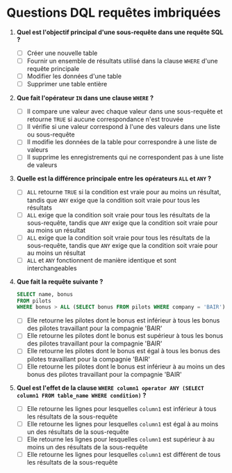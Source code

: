 # Questions DQL requêtes imbriquées

1. **Quel est l'objectif principal d'une sous-requête dans une requête SQL ?**

   - [ ] Créer une nouvelle table
   - [ ] Fournir un ensemble de résultats utilisé dans la clause `WHERE` d'une requête principale
   - [ ] Modifier les données d'une table
   - [ ] Supprimer une table entière

2. **Que fait l'opérateur `IN` dans une clause `WHERE` ?**

   - [ ] Il compare une valeur avec chaque valeur dans une sous-requête et retourne `TRUE` si aucune correspondance n'est trouvée
   - [ ] Il vérifie si une valeur correspond à l'une des valeurs dans une liste ou sous-requête
   - [ ] Il modifie les données de la table pour correspondre à une liste de valeurs
   - [ ] Il supprime les enregistrements qui ne correspondent pas à une liste de valeurs

3. **Quelle est la différence principale entre les opérateurs `ALL` et `ANY` ?**

   - [ ] `ALL` retourne `TRUE` si la condition est vraie pour au moins un résultat, tandis que `ANY` exige que la condition soit vraie pour tous les résultats
   - [ ] `ALL` exige que la condition soit vraie pour tous les résultats de la sous-requête, tandis que `ANY` exige que la condition soit vraie pour au moins un résultat
   - [ ] `ALL` exige que la condition soit vraie pour tous les résultats de la sous-requête, tandis que `ANY` exige que la condition soit vraie pour au moins un résultat
   - [ ] `ALL` et `ANY` fonctionnent de manière identique et sont interchangeables

4. **Que fait la requête suivante ?**

   ```sql
   SELECT name, bonus
   FROM pilots
   WHERE bonus > ALL (SELECT bonus FROM pilots WHERE company = 'BAIR');
   ```

   - [ ] Elle retourne les pilotes dont le bonus est inférieur à tous les bonus des pilotes travaillant pour la compagnie 'BAIR'
   - [ ] Elle retourne les pilotes dont le bonus est supérieur à tous les bonus des pilotes travaillant pour la compagnie 'BAIR'
   - [ ] Elle retourne les pilotes dont le bonus est égal à tous les bonus des pilotes travaillant pour la compagnie 'BAIR'
   - [ ] Elle retourne les pilotes dont le bonus est inférieur à au moins un des bonus des pilotes travaillant pour la compagnie 'BAIR'

5. **Quel est l'effet de la clause `WHERE column1 operator ANY (SELECT column1 FROM table_name WHERE condition)` ?**

   - [ ] Elle retourne les lignes pour lesquelles `column1` est inférieur à tous les résultats de la sous-requête
   - [ ] Elle retourne les lignes pour lesquelles `column1` est égal à au moins un des résultats de la sous-requête
   - [ ] Elle retourne les lignes pour lesquelles `column1` est supérieur à au moins un des résultats de la sous-requête
   - [ ] Elle retourne les lignes pour lesquelles `column1` est différent de tous les résultats de la sous-requête